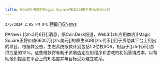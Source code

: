 ```yaml
---
title: Web3应用商店Magic Square推出6600万美元资助计划
---
```

`3/6/2024 2:05 PM UTC` [轉載自GNews](https://gnews.org/articles/2370864)

PANews [[zh:3月6日]]消息，据CoinDesk报道，Web3[[zh:应用商店]]Magic Square正将价值6600万[[zh:美元]]的原生SQR[[zh:代币]]用于资助其平台上列出的项目。根据其公告，生态系统拨款计划包括1.2亿枚SQR，相当于[[zh:代币]]总供应量的12%。这些赠款将有助于资助选定应用程序和游戏的初始营销成本，以帮助他们提高在平台上的知名度并与目标受众建立联系。
